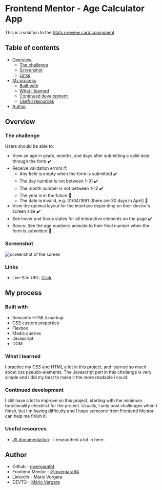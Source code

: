 # Frontend Mentor - Age Calculator App

This is a solution to the [Stats preview card component](https://www.frontendmentor.io/challenges/age-calculator-app-dF9DFFpj-Q)

## Table of contents

- [Overview](#overview)
  - [The challenge](#the-challenge)
  - [Screenshot](#screenshot)
  - [Links](#links)
- [My process](#my-process)
  - [Built with](#built-with)
  - [What I learned](#what-i-learned)
  - [Continued development](#continued-development)
  - [Useful resources](#useful-resources)
- [Author](#author)



## Overview

### The challenge

Users should be able to:

- View an age in years, months, and days after submitting a valid date through the form :heavy_check_mark:
- Receive validation errors if:
  - Any field is empty when the form is submitted :heavy_check_mark:
  - The day number is not between 1-31 :heavy_check_mark:
  - The month number is not between 1-12 :heavy_check_mark:
  - The year is in the future :red_circle:
  - The date is invalid, e.g. 31/04/1991 (there are 30 days in April) :red_circle:
- View the optimal layout for the interface depending on their device's screen size :heavy_check_mark:
- See hover and focus states for all interactive elements on the page :heavy_check_mark:
- Bonus: See the age numbers animate to their final number when the form is submitted :red_circle:


### Screenshot

<img src="https://i.imgur.com/OUTK0Iu.png" alt=" screenshot of the screen ">


### Links

- Live Site URL: [Click](https://mvergara94.github.io/age-calculator-app-frontendmentor/)


## My process

### Built with

- Semantic HTML5 markup
- CSS custom properties
- Flexbox 
- Media queries
- Javascript
- DOM


### What I learned

I practice my CSS and HTML a lot in this project, and learned so much about css pseudo-elements. The Javascript part in this challenge is very simple and i did my best to make it the more readable i could.

### Continued development

I still have a lot to improve on this project, starting with the minimum functionality checklist for the project. Usually, I only post challenges when I finish, but I'm having difficulty and I hope someone from Frontend Mentor can help me finish it.


### Useful resources

- [JS documentation](https://developer.mozilla.org/en-US/docs/Web/JavaScript) - I researched a lot in here.




## Author

- Github - [mvergara94](https://github.com/mvergara94)
- Frontend Mentor - [@mvergara94](https://www.frontendmentor.io/profile/mvergara94)
- Linkedin - [Mário Vergara](https://www.linkedin.com/in/mario-henrique-cardoso-vergara-669a43210/)
- DEVTO - [Mário Vergara](https://dev.to/mvergara94)
